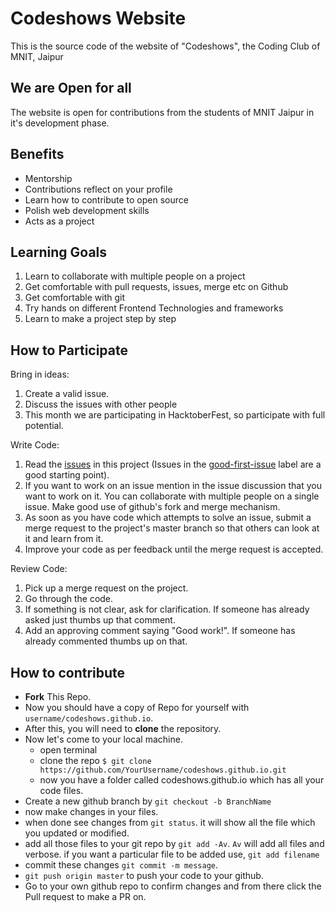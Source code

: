 Codeshows Website
=================
This is the source code of the website of "Codeshows", the Coding Club of MNIT, Jaipur

We are Open for all
-----------
The website is open for contributions from the students of MNIT Jaipur in it's development phase.

Benefits
--------
* Mentorship
* Contributions reflect on your profile
* Learn how to contribute to open source
* Polish web development skills
* Acts as a project

Learning Goals
--------------
1. Learn to collaborate with multiple people on a project
2. Get comfortable with pull requests, issues, merge etc on Github
3. Get comfortable with git
4. Try hands on different Frontend Technologies and frameworks
5. Learn to make a project step by step

How to Participate
------------------

Bring in ideas:

1. Create a valid issue.
2. Discuss the issues with other people
3. This month we are participating in HacktoberFest, so participate with full potential.

Write Code:

1. Read the [issues](https://github.com/codeshows/codeshows.github.io/issues) in this project (Issues in the [good-first-issue](https://github.com/codeshows/codeshows.github.io/labels/good%20first%20issue) label are a good starting point).
2. If you want to work on an issue mention in the issue discussion that you want to work on it. You can collaborate with multiple people on a single issue. Make good use of github's fork and merge mechanism.
3. As soon as you have code which attempts to solve an issue, submit a merge request to the project's master branch so that others can look at it and learn from it.
4. Improve your code as per feedback until the merge request is accepted.

Review Code:

1. Pick up a merge request on the project.
2. Go through the code.
3. If something is not clear, ask for clarification. If someone has already asked just thumbs up that comment.
4. Add an approving comment saying "Good work!". If someone has already commented thumbs up on that.

## How to contribute

* **Fork** This Repo.
* Now you should have a copy of Repo for yourself with `username/codeshows.github.io`.
* After this, you will need to **clone** the repository.
* Now let's come to your local machine.
    * open terminal
    * clone the repo `$ git clone https://github.com/YourUsername/codeshows.github.io.git`
    * now you have a folder called codeshows.github.io which has all your code files.
* Create a new github branch by `git checkout -b BranchName`
* now make changes in your files.
* when done see changes from `git status`. it will show all the file which you updated or modified.
* add all those files to your git repo by `git add -Av`. `Av` will add all files and verbose. if you want a particular file to be added use, `git add filename`
* commit these changes `git commit -m message`.
* `git push origin master` to push your code to your github.
* Go to your own github repo to confirm changes and from there click the Pull request to make a PR on.
